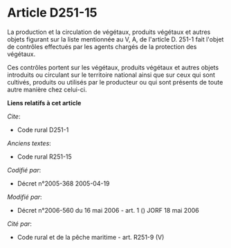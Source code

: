 # Article D251-15

La production et la circulation de végétaux, produits végétaux et autres objets figurant sur la liste mentionnée au V, A, de
l'article D. 251-1 fait l'objet de contrôles effectués par les agents chargés de la protection des végétaux.

Ces contrôles portent sur les végétaux, produits végétaux et autres objets introduits ou circulant sur le territoire national
ainsi que sur ceux qui sont cultivés, produits ou utilisés par le producteur ou qui sont présents de toute autre manière chez
celui-ci.

**Liens relatifs à cet article**

_Cite_:

  - Code rural D251-1

_Anciens textes_:

  - Code rural R251-15

_Codifié par_:

  - Décret n°2005-368 2005-04-19

_Modifié par_:

  - Décret n°2006-560 du 16 mai 2006 - art. 1 () JORF 18 mai 2006

_Cité par_:

  - Code rural et de la pêche maritime - art. R251-9 (V)
